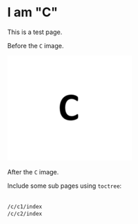 # I am "C"

This is a test page.

Before the `C` image.

![alt text](images/image.png)

After the `C` image.

Include some sub pages using `toctree`:

```{toctree}

/c/c1/index
/c/c2/index
```
